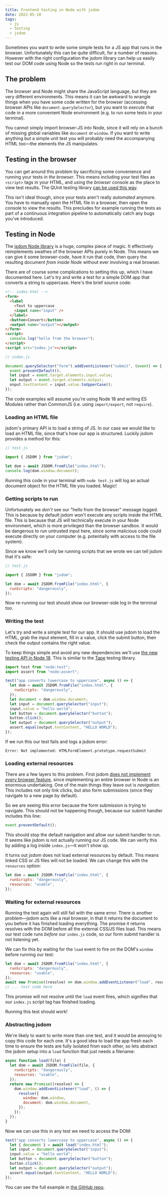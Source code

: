 ```yaml
---
title: Frontend testing in Node with jsdom
date: 2022-05-18
tags:
  - js
  - testing
  - jsdom
---
```


Sometimes you want to write some simple tests for a JS app that runs in the browser. Unfortunately this can be quite difficult, for a number of reasons. However with the right configuration the jsdom library can help us easily test our DOM code using Node so the tests run right in our terminal.

<!-- excerpt -->

## The problem

The browser and Node might share the JavaScript language, but they are very different environments. This means it can be awkward to wrangle things when you have some code written for the browser (accessing browser APIs like `document.querySelector`), but you want to _execute_ that code in a more convenient Node environment (e.g. to run some tests in your terminal).

You cannot simply import browser-JS into Node, since it will rely on a bunch of missing global variables like `document` or `window`. If you want to write anything but a simple unit test you will probably need the accompanying HTML too—the elements the JS manipulates.

## Testing in the browser

You can get around this problem by sacrificing some convenience and running your tests _in the browser_. This means including your test files as `<script>` tags in your HTML, and using the _browser_ console as the place to view test results. The QUnit testing library [can be used this way](https://qunitjs.com/intro/#in-the-browser).

This isn't ideal though, since your tests aren't really _automated_ anymore. You have to manually open the HTML file in a browser, then open the console to view the results. This precludes for example running the tests as part of a continuous integration pipeline to automatically catch any bugs you've introduced.

## Testing in Node

The [jsdom Node library](https://github.com/jsdom/jsdom) is a huge, complex piece of magic. It effectively reimplements swathes of the browser APIs purely in Node. This means we can give it some browser-code, have it run that code, then query the resulting document _from inside Node_ without ever involving a real browser.

There are of course some complications to setting this up, which I have documented here. Let's try and write a test for a simple DOM app that converts a string to uppercase. Here's the brief source code:

```html
<!-- index.html -->
<form>
  <label
    >Text to uppercase
    <input name="input" />
  </label>
  <button>Convert</button>
  <output name="output"></output>
</form>
<script>
  console.log("hello from the browser");
</script>
<script src="index.js"></script>
```

```js
// index.js

document.querySelector("form").addEventListener("submit", (event) => {
  event.preventDefault();
  let input = event.target.elements.input.value;
  let output = event.target.elements.output;
  onput.textContent = input.value.toUpperCase();
});
```

The code examples will assume you're using Node 18 and writing ES Modules rather than CommonJS (i.e. using `import/export`, not `require`).

### Loading an HTML file

jsdom's primary API is to load a string of JS. In our case we would like to load an HTML file, since that's how our app is structured. Luckily jsdom provides a method for this:

```js
// test.js

import { JSDOM } from "jsdom";

let dom = await JSDOM.fromFile("index.html");
console.log(dom.window.document);
```

Running this code in your terminal with `node test.js` will log an actual document object for the HTML file you loaded. Magic!

### Getting scripts to run

Unfortunately we _don't_ see our "hello from the browser" message logged. This is because by default jsdom won't execute any scripts inside the HTML file. This is because that JS will technically execute in your Node environment, which is more privileged than the browser sandbox. It would be dangerous to run untrusted input here, since some malicious code could execute directly on your computer (e.g. potentially with access to the file system).

Since we know we'll only be running scripts that we wrote we can tell jsdom that it's safe:

```js
// test.js

import { JSDOM } from "jsdom";

let dom = await JSDOM.fromFile("index.html", {
  runScripts: "dangerously",
});
```

Now re-running our test should show our browser-side log in the terminal too.

### Writing the test

Let's try and write a simple test for our app. It should use jsdom to load the HTML, grab the input element, fill in a value, click the submit button, then check the output contains the right value.

To keep things simple and avoid any new dependencies we'll use [the new testing API in Node 18](https://nodejs.org/en/blog/announcements/v18-release-announce/#test-runner-module-experimental). This is similar to the [Tape](https://github.com/substack/tape) testing library.

```js
import test from "node:test";
import assert from "node:assert";

test("app converts lowercase to uppercase", async () => {
  let dom = await JSDOM.fromFile("index.html", {
    runScripts: "dangerously",
  });
  let document = dom.window.document;
  let input = document.querySelector("input");
  input.value = "hello world";
  let button = document.querySelector("button");
  button.click();
  let output = document.querySelector("output");
  assert.equal(output.textContent, "HELLO WORLD");
});
```

If we run this our test fails and logs a jsdom error:

```
Error: Not implemented: HTMLFormElement.prototype.requestSubmit
```

### Loading external resources

There are a few layers to this problem. First jsdom [does not implement _every_ browser feature](https://github.com/jsdom/jsdom#unimplemented-parts-of-the-web-platform), since implementing an entire browser in Node is an enormous undertaking. One of the main things they leave out is _navigation_. This includes not only link clicks, but also form submissions (since they navigate to a new page by default).

So we are seeing this error because the form submission is trying to navigate. This should not be happening though, because our submit handler includes this line:

```js
event.preventDefault();
```

This should stop the default navigation and allow our submit handler to run. It seems like jsdom is not actually running our JS code. We can verify this by adding a log inside `index.js`—it won't show up.

It turns out jsdom does not load external resources by default. This means linked CSS or JS files will not be loaded. We can change this with the `resources` option:

```js
let dom = await JSDOM.fromFile("index.html", {
  runScripts: "dangerously",
  resources: "usable",
});
```

### Waiting for external resources

Running the test again will still fail with the same error. There is another problem—jsdom acts like a real browser, in that it returns the document to you before it has finished loading everything. The promise it returns resolves with the DOM before all the external CSS/JS files load. This means our test code runs _before_ our `index.js` code, so our form submit handler is not listening yet.

We can fix this by waiting for the `load` event to fire on the DOM's `window` before running our test:

```js
let dom = await JSDOM.fromFile("index.html", {
  runScripts: "dangerously",
  resources: "usable",
});
await new Promise((resolve) => dom.window.addEventListener("load", resolve);
// ... test code here
```

This promise will not resolve until the `load` event fires, which signifies that our `index.js` script tag has finished loading.

Running this test should work!

### Abstracting jsdom

We're likely to want to write more than one test, and it would be annoying to copy this code for each one. It's a good idea to load the app fresh each time to ensure the tests are fully isolated from each other, so lets abstract the jsdom setup into a `load` function that just needs a filename:

```js
async function load(file) {
  let dom = await JSDOM.fromFile(file, {
    runScripts: "dangerously",
    resources: "usable",
  });
  return new Promise((resolve) => {
    dom.window.addEventListener("load", () => {
      resolve({
        window: dom.window,
        document: dom.window.document,
      });
    });
  });
}
```

Now we can use this in any test we need to access the DOM:

```js
test("app converts lowercase to uppercase", async () => {
  let { document } = await load("index.html");
  let input = document.querySelector("input");
  input.value = "hello world";
  let button = document.querySelector("button");
  button.click();
  let output = document.querySelector("output");
  assert.equal(output.textContent, "HELLO WORLD");
});
```

You can see the full example in [the GitHub repo](https://github.com/oliverjam/frontend-testing-jsdom).
